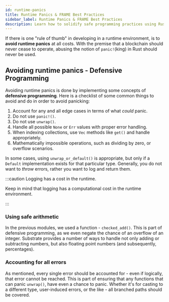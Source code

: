 ```yaml
---
id: runtime-panics
title: Runtime Panics & FRAME Best Practices
sidebar_label: Runtime Panics & FRAME Best Practices
description: Learn how to solidify safe programming practices using Rust error handling to avoid panicking in the runtime.
---
```


If there is one "rule of thumb" in developing in a runtime environment, is to **avoid runtime panics** at all costs.  With the premise that a blockchain should never cease to operate, abusing the notion of `panic!`(king) in Rust should never be used.

## Avoiding runtime panics - Defensive Programming

Avoiding runtime panics is done by implementing some concepts of **defensive programming**.  Here is a checklist of some common things to avoid and do in order to avoid panicking:

1. Account for any and all edge cases in terms of what *could* panic.
2. Do not use `panic!()`.
3. Do not use `unwrap()`.
4. Handle all possible `None` or `Err` values with proper error handling.
5. When indexing collections, use `Vec` methods like `get()` and handle appropriately.
6. Mathematically impossible operations, such as dividing by zero, or overflow scenarios.

In some cases, using `unwrap_or_default()` is appropriate, but only if a `Default` implementation exists for that particular type.  Generally, you do not want to *throw* errors, rather you want to log and return them.  

:::caution Logging has a cost in the runtime.

Keep in mind that logging has a computational cost in the runtime environment.

:::

### Using safe arithmetic

In the previous modules, we used a function - `checked_add()`.  This is part of defensive programming, as we even negate the chance of an overflow of an integer.  Substrate provides a number of ways to handle not only adding or subtracting numbers, but also floating point numbers (and subsequently, percentages).

### Accounting for all errors

As mentioned, every single error should be accounted for - even if logically, that error cannot be reached.  This is part of ensuring that any functions that can panic `unwrap()`, have even a chance to panic.  Whether it's for casting to a different type, user-induced errors, or the like - all branched paths should be covered.

